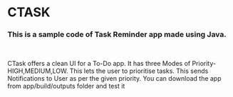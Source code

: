 # CTASK
 <h3>This is a sample code of Task Reminder app made using Java.</h3>
 <br>
 <p>CTask offers a clean UI for a To-Do app. It has three Modes of Priority-HIGH,MEDIUM,LOW. This lets the user to prioritise tasks. This sends Notifications to User as per the given priority. 
 You can download the app from app/build/outputs folder and test it
 </p>
